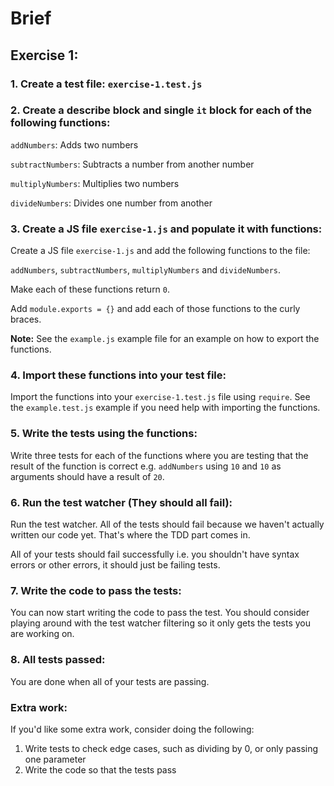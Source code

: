 # Brief

## Exercise 1:

### 1. Create a test file: `exercise-1.test.js`

### 2. Create a describe block and single `it` block for **each** of the following functions:

`addNumbers`: Adds two numbers

`subtractNumbers`: Subtracts a number from another number

`multiplyNumbers`: Multiplies two numbers

`divideNumbers`: Divides one number from another

### 3. Create a JS file `exercise-1.js` and populate it with functions:

Create a JS file `exercise-1.js` and add the following functions to the file:

`addNumbers`, `subtractNumbers`, `multiplyNumbers` and `divideNumbers`.

Make each of these functions return `0`.

Add `module.exports = {}` and add each of those functions to the curly braces.

**Note:** See the `example.js` example file for an example on how to export the functions.

### 4. Import these functions into your test file:

Import the functions into your `exercise-1.test.js` file using `require`. See the `example.test.js` example if you need help with importing the functions.

### 5. Write the tests using the functions:

Write three tests for each of the functions where you are testing that the result of the function is correct e.g. `addNumbers` using `10` and `10` as arguments should have a result of `20`.

### 6. Run the test watcher (They should all fail):

Run the test watcher. All of the tests should fail because we haven't actually written our code yet. That's where the TDD part comes in.

All of your tests should fail successfully i.e. you shouldn't have syntax errors or other errors, it should just be failing tests.

### 7. Write the code to pass the tests:

You can now start writing the code to pass the test. You should consider playing around with the test watcher filtering so it only gets the tests you are working on.

### 8. All tests passed:

You are done when all of your tests are passing.

### Extra work:

If you'd like some extra work, consider doing the following:

1. Write tests to check edge cases, such as dividing by 0, or only passing one parameter
2. Write the code so that the tests pass
